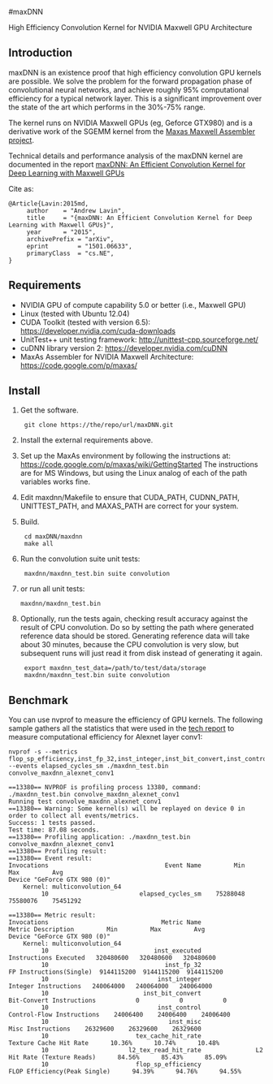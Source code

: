 #maxDNN

High Efficiency Convolution Kernel for NVIDIA Maxwell GPU Architecture

Introduction
------------

maxDNN is an existence proof that high efficiency convolution GPU kernels are possible. We solve the problem for the forward propagation phase of convolutional neural networks, and achieve roughly 95% computational efficiency for a typical network layer. This is a significant improvement over the state of the art which performs in the 30%-75% range.

The kernel runs on NVIDIA Maxwell GPUs (eg, Geforce GTX980) and is a derivative work of the SGEMM kernel from the [Maxas Maxwell Assembler project](https://code.google.com/p/maxas/).

Technical details and performance analysis of the maxDNN kernel are documented in the report
[maxDNN: An Efficient Convolution Kernel for Deep Learning with Maxwell GPUs](http://arxiv-web3.library.cornell.edu/abs/1501.06633)

Cite as:

```
@Article{Lavin:2015md,
     author    = "Andrew Lavin",
     title     = "{maxDNN: An Efficient Convolution Kernel for Deep Learning with Maxwell GPUs}",
     year      = "2015",
     archivePrefix = "arXiv",
     eprint        = "1501.06633",
     primaryClass  = "cs.NE",
}
```

Requirements
------------

+ NVIDIA GPU of compute capability 5.0 or better (i.e., Maxwell GPU)
+ Linux (tested with Ubuntu 12.04)
+ CUDA Toolkit (tested with version 6.5): https://developer.nvidia.com/cuda-downloads
+ UnitTest++ unit testing framework: http://unittest-cpp.sourceforge.net/
+ cuDNN library version 2: https://developer.nvidia.com/cuDNN
+ MaxAs Assembler for NVIDIA Maxwell Architecture: https://code.google.com/p/maxas/

Install
-------

1. Get the software.

        git clone https://the/repo/url/maxDNN.git

2. Install the external requirements above.

3. Set up the MaxAs environment by following the instructions at: https://code.google.com/p/maxas/wiki/GettingStarted
The instructions are for MS Windows, but using the Linux analog of each of the path variables works fine.

4. Edit maxdnn/Makefile to ensure that CUDA_PATH, CUDNN_PATH, UNITTEST_PATH, and MAXAS_PATH are correct for your system.

5. Build.

        cd maxDNN/maxdnn
        make all

6. Run the convolution suite unit tests:

        maxdnn/maxdnn_test.bin suite convolution
        
7.  or run all unit tests:

        maxdnn/maxdnn_test.bin

8. Optionally, run the tests again, checking result accuracy against the result of CPU convolution. Do so by setting the path where generated reference data should be stored. Generating reference data will take about 30 minutes, because the CPU convolution is very slow, but subsequent runs will just read it from disk instead of generating it again.

        export maxdnn_test_data=/path/to/test/data/storage
        maxdnn/maxdnn_test.bin suite convolution

Benchmark
---------------
You can use nvprof to measure the efficiency of GPU kernels. The following sample gathers all the statistics that were used in the [tech report](http://arxiv-web3.library.cornell.edu/abs/1501.06633) to measure computational efficiency for Alexnet layer conv1:

```
nvprof -s --metrics flop_sp_efficiency,inst_fp_32,inst_integer,inst_bit_convert,inst_control,inst_misc,inst_executed,tex_cache_hit_rate,l2_tex_read_hit_rate --events elapsed_cycles_sm ./maxdnn_test.bin convolve_maxdnn_alexnet_conv1

==13380== NVPROF is profiling process 13380, command: ./maxdnn_test.bin convolve_maxdnn_alexnet_conv1
Running test convolve_maxdnn_alexnet_conv1
==13380== Warning: Some kernel(s) will be replayed on device 0 in order to collect all events/metrics.
Success: 1 tests passed.
Test time: 87.08 seconds.
==13380== Profiling application: ./maxdnn_test.bin convolve_maxdnn_alexnet_conv1
==13380== Profiling result:
==13380== Event result:
Invocations                                Event Name         Min         Max         Avg
Device "GeForce GTX 980 (0)"
	Kernel: multiconvolution_64
         10                         elapsed_cycles_sm    75288048    75580076    75451292

==13380== Metric result:
Invocations                               Metric Name                        Metric Description         Min         Max         Avg
Device "GeForce GTX 980 (0)"
	Kernel: multiconvolution_64
         10                             inst_executed                     Instructions Executed   320480600   320480600   320480600
         10                                inst_fp_32                   FP Instructions(Single)  9144115200  9144115200  9144115200
         10                              inst_integer                      Integer Instructions   240064000   240064000   240064000
         10                          inst_bit_convert                  Bit-Convert Instructions           0           0           0
         10                              inst_control                 Control-Flow Instructions    24006400    24006400    24006400
         10                                 inst_misc                         Misc Instructions    26329600    26329600    26329600
         10                        tex_cache_hit_rate                    Texture Cache Hit Rate      10.36%      10.74%      10.48%
         10                      l2_tex_read_hit_rate               L2 Hit Rate (Texture Reads)      84.56%      85.43%      85.09%
         10                        flop_sp_efficiency              FLOP Efficiency(Peak Single)      94.39%      94.76%      94.55%
```

